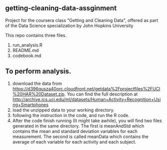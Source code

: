 ## getting-cleaning-data-assginment
Project for the coursera class "Getting and Cleaning Data", offered as part of the Data Science specialization by John Hopkins University

This repo contains three files.
1. run_analysis.R
2. README.md
3. codebook.md

## To perform analysis.
1. download the data from https://d396qusza40orc.cloudfront.net/getdata%2Fprojectfiles%2FUCI%20HAR%20Dataset.zip. You can find the full description at http://archive.ics.uci.edu/ml/datasets/Human+Activity+Recognition+Using+Smartphones
2. load the unzipped data to your working directory. 
3. following the instruction in the code, and run the R code.
4. After the code finish running (It might take awhile), you will find two files generated in the same directory. The first is meanAndStd which contains the mean and standard deviation variables for each measurement. The second is called meanData which contains the average of each variable for each activity and each subject.
  
